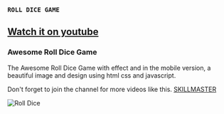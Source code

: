### `ROLL DICE GAME`
## [Watch it on youtube](https://www.youtube.com/watch?v=3hlX1OX8wxo)
### Awesome Roll Dice Game
The Awesome Roll Dice Game with effect and in the mobile version, a beautiful image and design using html css and javascript.

Don't forget to join the channel for more videos like this.
[SKILLMASTER](https://www.youtube.com/channel/UCWAxpLP-h8PHCDZMomhc01Q)

![Roll Dice](https://user-images.githubusercontent.com/67401418/114284338-66b83280-9a79-11eb-8e92-7dceeac94bf9.png)
